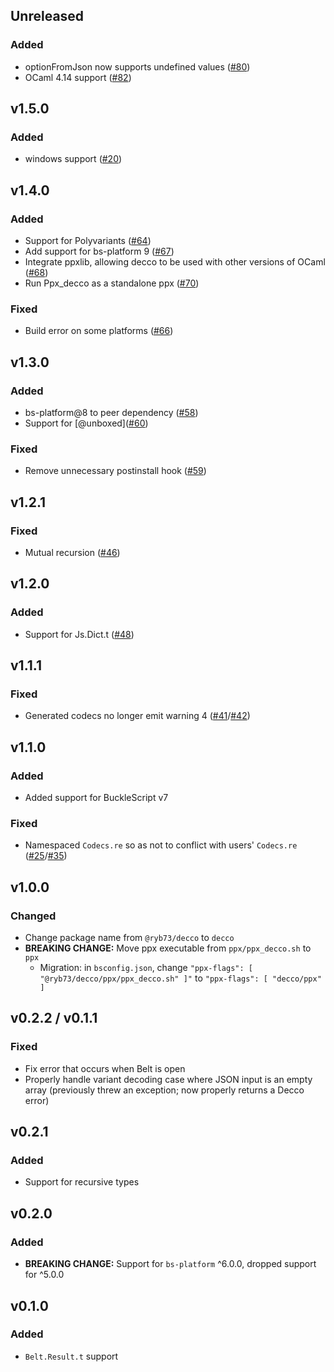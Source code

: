 ## Unreleased
### Added
* optionFromJson now supports undefined values ([#80](https://github.com/reasonml-labs/decco/pull/80))
* OCaml 4.14 support ([#82](https://github.com/reasonml-labs/decco/pull/82))

## v1.5.0
### Added
* windows support ([#20](https://github.com/reasonml-labs/decco/pull/20))

## v1.4.0
### Added
* Support for Polyvariants ([#64](https://github.com/reasonml-labs/decco/pull/64))
* Add support for bs-platform 9 ([#67](https://github.com/reasonml-labs/decco/pull/67))
* Integrate ppxlib, allowing decco to be used with other versions of OCaml ([#68](https://github.com/reasonml-labs/decco/pull/68))
* Run Ppx_decco as a standalone ppx ([#70](https://github.com/reasonml-labs/decco/pull/70))

### Fixed
* Build error on some platforms ([#66](https://github.com/reasonml-labs/decco/pull/66))

## v1.3.0
### Added
* bs-platform@8 to peer dependency ([#58](https://github.com/reasonml-labs/decco/pull/58))
* Support for \[@unboxed\]([#60](https://github.com/reasonml-labs/decco/pull/60))

### Fixed
* Remove unnecessary postinstall hook ([#59](https://github.com/reasonml-labs/decco/pull/59))

## v1.2.1
### Fixed
* Mutual recursion ([#46](https://github.com/reasonml-labs/decco/pull/46))

## v1.2.0
### Added
* Support for Js.Dict.t ([#48](https://github.com/reasonml-labs/decco/pull/48))

## v1.1.1
### Fixed
* Generated codecs no longer emit warning 4 ([#41](https://github.com/reasonml-labs/decco/issues/41)/[#42](https://github.com/reasonml-labs/decco/pull/42))

## v1.1.0
### Added
* Added support for BuckleScript v7

### Fixed
* Namespaced `Codecs.re` so as not to conflict with users' `Codecs.re` ([#25](https://github.com/reasonml-labs/decco/issues/25)/[#35](https://github.com/reasonml-labs/decco/pull/35))

## v1.0.0
### Changed
* Change package name from `@ryb73/decco` to `decco`
* **BREAKING CHANGE:** Move ppx executable from `ppx/ppx_decco.sh` to `ppx`
    * Migration: in `bsconfig.json`, change `"ppx-flags": [ "@ryb73/decco/ppx/ppx_decco.sh" ]"` to `"ppx-flags": [ "decco/ppx" ]`

## v0.2.2 / v0.1.1
### Fixed
* Fix error that occurs when Belt is open
* Properly handle variant decoding case where JSON input is an empty array (previously threw an exception; now properly returns a Decco error)

## v0.2.1
### Added
* Support for recursive types

## v0.2.0
### Added
* **BREAKING CHANGE:** Support for `bs-platform` ^6.0.0, dropped support for ^5.0.0

## v0.1.0
### Added
* `Belt.Result.t` support
